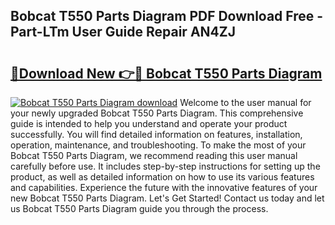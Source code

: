 ## Bobcat T550 Parts Diagram PDF Download Free - Part-LTm User Guide Repair AN4ZJ

# <h2><a href="http://dft87uo.blite.top/?on=Bobcat+T550+Parts+Diagram">🔗Download New 👉🔴 Bobcat T550 Parts Diagram</a></h2>

[![Bobcat T550 Parts Diagram download](https://i.imgur.com/lujVjoI.png)](http://dft87uo.blite.top/?on=Bobcat+T550+Parts+Diagram)
Welcome to the user manual for your newly upgraded Bobcat T550 Parts Diagram. This comprehensive guide is intended to help you understand and operate your product successfully. You will find detailed information on features, installation, operation, maintenance, and troubleshooting. To make the most of your Bobcat T550 Parts Diagram, we recommend reading this user manual carefully before use. It includes step-by-step instructions for setting up the product, as well as detailed information on how to use its various features and capabilities. Experience the future with the innovative features of your new Bobcat T550 Parts Diagram. Let's Get Started! Contact us today and let us Bobcat T550 Parts Diagram guide you through the process.
